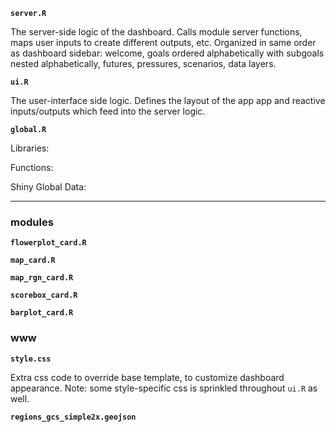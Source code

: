 **`server.R`**

The server-side logic of the dashboard. Calls module server functions, maps user inputs to create different outputs, etc. Organized in same order as dashboard sidebar: welcome, goals ordered alphabetically with subgoals nested alphabetically, futures, pressures, scenarios, data layers.

**`ui.R`**

The user-interface side logic. Defines the layout of the app app and reactive inputs/outputs which feed into the server logic.

**`global.R`**

Libraries:

Functions:

Shiny Global Data:

---

### modules

**`flowerplot_card.R`**

**`map_card.R`**

**`map_rgn_card.R`**

**`scorebox_card.R`**

**`barplot_card.R`**


### www

**`style.css`**

Extra css code to override base template, to customize dashboard appearance. Note: some style-specific css is sprinkled throughout `ui.R` as well.

**`regions_gcs_simple2x.geojson`**
